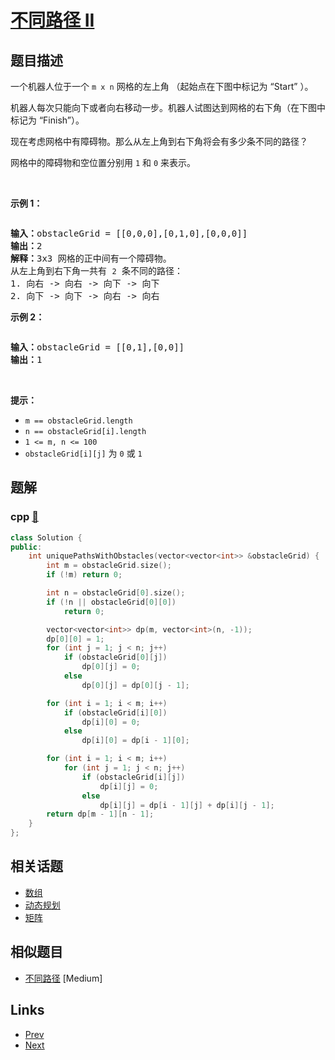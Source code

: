 
# [不同路径 II](https://leetcode-cn.com/problems/unique-paths-ii)

## 题目描述

<p>一个机器人位于一个<meta charset="UTF-8" />&nbsp;<code>m x n</code>&nbsp;网格的左上角 （起始点在下图中标记为 “Start” ）。</p>

<p>机器人每次只能向下或者向右移动一步。机器人试图达到网格的右下角（在下图中标记为 “Finish”）。</p>

<p>现在考虑网格中有障碍物。那么从左上角到右下角将会有多少条不同的路径？</p>

<p>网格中的障碍物和空位置分别用 <code>1</code> 和 <code>0</code> 来表示。</p>

<p>&nbsp;</p>

<p><strong>示例 1：</strong></p>
<img alt="" src="https://assets.leetcode.com/uploads/2020/11/04/robot1.jpg" />
<pre>
<strong>输入：</strong>obstacleGrid = [[0,0,0],[0,1,0],[0,0,0]]
<strong>输出：</strong>2
<strong>解释：</strong>3x3 网格的正中间有一个障碍物。
从左上角到右下角一共有 <code>2</code> 条不同的路径：
1. 向右 -&gt; 向右 -&gt; 向下 -&gt; 向下
2. 向下 -&gt; 向下 -&gt; 向右 -&gt; 向右
</pre>

<p><strong>示例 2：</strong></p>
<img alt="" src="https://assets.leetcode.com/uploads/2020/11/04/robot2.jpg" />
<pre>
<strong>输入：</strong>obstacleGrid = [[0,1],[0,0]]
<strong>输出：</strong>1
</pre>

<p>&nbsp;</p>

<p><strong>提示：</strong></p>

<ul>
	<li><code>m ==&nbsp;obstacleGrid.length</code></li>
	<li><code>n ==&nbsp;obstacleGrid[i].length</code></li>
	<li><code>1 &lt;= m, n &lt;= 100</code></li>
	<li><code>obstacleGrid[i][j]</code> 为 <code>0</code> 或 <code>1</code></li>
</ul>


## 题解

### cpp [🔗](unique-paths-ii.cpp) 
```cpp
class Solution {
public:
    int uniquePathsWithObstacles(vector<vector<int>> &obstacleGrid) {
        int m = obstacleGrid.size();
        if (!m) return 0;

        int n = obstacleGrid[0].size();
        if (!n || obstacleGrid[0][0])
            return 0;

        vector<vector<int>> dp(m, vector<int>(n, -1));
        dp[0][0] = 1;
        for (int j = 1; j < n; j++)
            if (obstacleGrid[0][j])
                dp[0][j] = 0;
            else
                dp[0][j] = dp[0][j - 1];

        for (int i = 1; i < m; i++)
            if (obstacleGrid[i][0])
                dp[i][0] = 0;
            else
                dp[i][0] = dp[i - 1][0];

        for (int i = 1; i < m; i++)
            for (int j = 1; j < n; j++)
                if (obstacleGrid[i][j])
                    dp[i][j] = 0;
                else
                    dp[i][j] = dp[i - 1][j] + dp[i][j - 1];
        return dp[m - 1][n - 1];
    }
};

```


## 相关话题

- [数组](../../tags/array.md) 
- [动态规划](../../tags/dynamic-programming.md) 
- [矩阵](../../tags/matrix.md) 


## 相似题目

- [不同路径](../unique-paths/README.md)  [Medium] 


## Links

- [Prev](../unique-paths/README.md) 
- [Next](../minimum-path-sum/README.md) 

